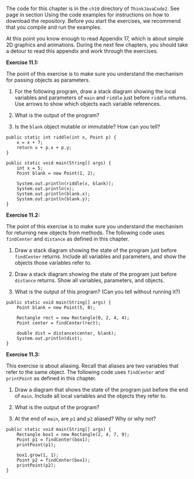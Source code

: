 The code for this chapter is in the `ch10` directory of `ThinkJavaCode2`.
See page in section Using the code examples for instructions on how to download the repository.
Before you start the exercises, we recommend that you compile and run the examples.

At this point you know enough to read Appendix 17, which is about simple 2D graphics and animations.
During the next few chapters, you should take a detour to read this appendix and work through the exercises.


**Exercise 11.1:**

The point of this exercise is to make sure you understand the mechanism for passing objects as parameters.



1.  For the following program, draw a stack diagram showing the local variables and parameters of `main` and `riddle` just before `riddle` returns.
Use arrows to show which objects each variable references.

1.  What is the output of the program?

1.  Is the `blank` object mutable or immutable?
How can you tell?


```code
public static int riddle(int x, Point p) {
    x = x + 7;
    return x + p.x + p.y;
}
```

```code
public static void main(String[] args) {
    int x = 5;
    Point blank = new Point(1, 2);

    System.out.println(riddle(x, blank));
    System.out.println(x);
    System.out.println(blank.x);
    System.out.println(blank.y);
}
```




**Exercise 11.2:**

The point of this exercise is to make sure you understand the mechanism for returning new objects from methods.
The following code uses `findCenter` and `distance` as defined in this chapter.



1.  Draw a stack diagram showing the state of the program just before `findCenter` returns.
Include all variables and parameters, and show the objects those variables refer to.

1.  Draw a stack diagram showing the state of the program just before `distance` returns.
Show all variables, parameters, and objects.

1.  What is the output of this program?
(Can you tell without running it?)


```code
public static void main(String[] args) {
    Point blank = new Point(5, 8);

    Rectangle rect = new Rectangle(0, 2, 4, 4);
    Point center = findCenter(rect);

    double dist = distance(center, blank);
    System.out.println(dist);
}
```




**Exercise 11.3:**

This exercise is about aliasing.
Recall that aliases are two variables that refer to the same object.
The following code uses `findCenter` and `printPoint` as defined in this chapter.



1.  Draw a diagram that shows the state of the program just before the end of `main`.
Include all local variables and the objects they refer to.

1.  What is the output of the program?

1.  At the end of `main`, are `p1` and `p2` aliased?
Why or why not?


```code
public static void main(String[] args) {
    Rectangle box1 = new Rectangle(2, 4, 7, 9);
    Point p1 = findCenter(box1);
    printPoint(p1);

    box1.grow(1, 1);
    Point p2 = findCenter(box1);
    printPoint(p2);
}
```